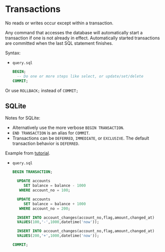# Transactions

No reads or writes occur except within a transaction. 

Any command that accesses the database will automatically start a transaction if one is not already in effect. Automatically started transactions are committed when the last SQL statement finishes.

Syntax:

- `query.sql`
    ```sql
    BEGIN;
      -- Do one or more steps like select, or update/set/delete
    COMMIT;
    ```

Or use `ROLLBACK;` instead of `COMMIT;`


## SQLite

Notes for SQLite:

- Alternatively use the more verbose `BEGIN TRANSACTION`.
- `END TRANSACTION` is an alias for `COMMIT`.
- Transactions can be `DEFERRED`, `IMMEDIATE`, or `EXCLUSIVE`. The default transaction behavior is `DEFERRED`.


Example from [tutorial](https://www.sqlitetutorial.net/sqlite-transaction/).

- `query.sql`
    ```sql
    BEGIN TRANSACTION;

      UPDATE accounts
         SET balance = balance - 1000
       WHERE account_no = 100;

      UPDATE accounts
         SET balance = balance + 1000
       WHERE account_no = 200;

      INSERT INTO account_changes(account_no,flag,amount,changed_at) 
      VALUES(100,'-',1000,datetime('now'));

      INSERT INTO account_changes(account_no,flag,amount,changed_at) 
      VALUES(200,'+',1000,datetime('now'));

    COMMIT;
    ```
